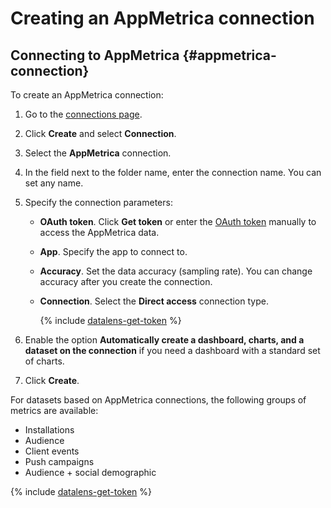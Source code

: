 # Creating an AppMetrica connection

## Connecting to AppMetrica {#appmetrica-connection}

To create an AppMetrica connection:


1. Go to the [connections page](https://datalens.yandex.com/connections).

1. Click **Create** and select **Connection**.

1. Select the **AppMetrica** connection.

1. In the field next to the folder name, enter the connection name. You can set any name.

1. Specify the connection parameters:

    - **OAuth token**. Click **Get token** or enter the [OAuth token](#get-oauth-token) manually to access the AppMetrica data.

    - **App**. Specify the app to connect to.

    - **Accuracy**. Set the data accuracy (sampling rate). You can change accuracy after you create the connection.

    - **Connection**. Select the **Direct access** connection type.

      {% include [datalens-get-token](../../../_includes/datalens/datalens-change-account-note.md) %}

1. Enable the option **Automatically create a dashboard, charts, and a dataset on the connection** if you need a dashboard with a standard set of charts.

1. Click **Create**.

For datasets based on AppMetrica connections, the following groups of metrics are available:

- Installations
- Audience
- Client events
- Push campaigns
- Audience + social demographic

{% include [datalens-get-token](../../../_includes/datalens/operations/datalens-get-token.md) %}

